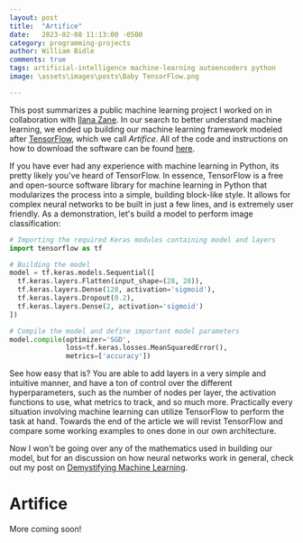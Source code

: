 ```yaml
---
layout: post
title:  "Artifice"
date:   2023-02-08 11:13:00 -0500
category: programming-projects
author: William Bidle
comments: true
tags: artificial-intelligence machine-learning autoencoders python
image: \assets\images\posts\Baby TensorFlow.png

---
```


This post summarizes a public machine learning project I worked on in collaboration with <a href="https://ilanazane.github.io/" target = "_blank">Ilana Zane</a>. In our search to better understand machine learning, we ended up building our machine learning framework modeled after <a href="https://www.tensorflow.org/" target = "_blank">TensorFlow</a>, which we call _Artifice_. All of the code and instructions on how to download the software can be found <a href="https://github.com/WilliamBidle/Artifice" target = "_blank">here</a>.

If you have ever had any experience with  machine learning in Python, its pretty likely you've heard of TensorFlow. In essence, TensorFlow is a free and open-source software library for machine learning in Python that modularizes the process into a simple, building block-like style. It allows for complex neural networks to be built in just a few lines, and is extremely user friendly. As a demonstration, let's build a model to perform image classification:

```python
# Importing the required Keras modules containing model and layers
import tensorflow as tf

# Building the model
model = tf.keras.models.Sequential([
  tf.keras.layers.Flatten(input_shape=(28, 28)),
  tf.keras.layers.Dense(128, activation='sigmoid'),
  tf.keras.layers.Dropout(0.2),
  tf.keras.layers.Dense(2, activation='sigmoid')
])

# Compile the model and define important model parameters
model.compile(optimizer='SGD',
              loss=tf.keras.losses.MeanSquaredError(),
              metrics=['accuracy'])

```

See how easy that is? You are able to add layers in a very simple and intuitive manner, and have a ton of control over the different hyperparameters, such as the number of nodes per layer, the activation functions to use, what metrics to track, and so much more. Practically every situation involving machine learning can utilize TensorFlow to perform the task at hand. Towards the end of the article we will revist TensorFlow and compare some working examples to ones done in our own architecture. 

Now I won't be going over any of the mathematics used in building our model, but for an discussion on how neural networks work in general, check out my post on <a href="/programming-projects/2023/02/07/Demystifying-Machine-Learning.html" title="Demystifying Machine Learning" target = "_blank">Demystifying Machine Learning</a>.

# Artifice

More coming soon!

<script
  src="https://cdn.mathjax.org/mathjax/latest/MathJax.js?config=TeX-AMS-MML_HTMLorMML"
  type="text/javascript">
</script>